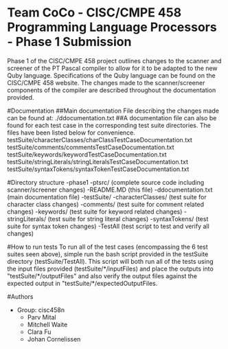 # Team CoCo - CISC/CMPE 458 Programming Language Processors - Phase 1 Submission
Phase 1 of the CISC/CMPE 458 project outlines changes to the scanner and screener of the PT Pascal compiler to allow for it to be adapted to the new Quby language. Specifications of the Quby language can be found on the CISC/CMPE 458 website. The changes made to the scanner/screener components of the compiler are described throughout the documentation provided.

#Documentation
##Main documentation File describing the changes made can be found at:
./ddocumentation.txt
##A documentation file can also be found for each test case in the corresponding test suite directories. The files have been listed below for convenience.
testSuite/characterClasses/charClassTestCaseDocumentation.txt
testSuite/comments/commentsTestCaseDocumentation.txt
testSuite/keywords/keywordTestCaseDocumentation.txt
testSuite/stringLiterals/stringLiteralsTestCaseDocumentation.txt
testSuite/syntaxTokens/syntaxTokenTestCaseDocumentation.txt

#Directory structure
-phase1
   -ptsrc/ (complete source code including scanner/screener changes)
   -README.MD (this file)
   -ddocumentation.txt (main documentation file)
   -testSuite/
      -characterClasses/ (test suite for character class changes)
      -comments/ (test suite for comment related changes)
      -keywords/ (test suite for keyword related changes)
      -stringLiterals/ (test suite for string literal changes)
      -syntaxTokens/ (test suite for syntax token changes)
      -TestAll (test script to test and verify all changes)

#How to run tests
To run all of the test cases (encompassing the 6 test suites seen above), simple run the bash script provided in the testSuite directory (testSuite/TestAll). This script will both run all of the tests using the input files provided (testSuite/\*/inputFiles) and place the outputs into "testSuite/\*/outputFiles" and also verify the output files against the expected output in "testSuite/\*/expectedOutputFiles.

#Authors
* Group: cisc458n
   * Parv Mital
   * Mitchell Waite
   * Clara Fu
   * Johan Cornelissen

